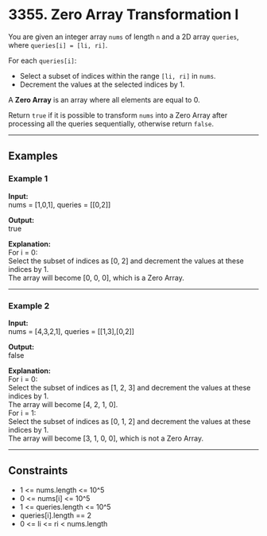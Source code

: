 # 3355. Zero Array Transformation I

You are given an integer array `nums` of length `n` and a 2D array `queries`, where `queries[i] = [li, ri]`.

For each `queries[i]`:

- Select a subset of indices within the range `[li, ri]` in `nums`.
- Decrement the values at the selected indices by 1.

A **Zero Array** is an array where all elements are equal to 0.

Return `true` if it is possible to transform `nums` into a Zero Array after processing all the queries sequentially, otherwise return `false`.

---

## Examples

### Example 1

**Input:**  
nums = [1,0,1], queries = [[0,2]]

**Output:**  
true

**Explanation:**  
For i = 0:  
Select the subset of indices as [0, 2] and decrement the values at these indices by 1.  
The array will become [0, 0, 0], which is a Zero Array.

---

### Example 2

**Input:**  
nums = [4,3,2,1], queries = [[1,3],[0,2]]

**Output:**  
false

**Explanation:**  
For i = 0:  
Select the subset of indices as [1, 2, 3] and decrement the values at these indices by 1.  
The array will become [4, 2, 1, 0].  
For i = 1:  
Select the subset of indices as [0, 1, 2] and decrement the values at these indices by 1.  
The array will become [3, 1, 0, 0], which is not a Zero Array.

---

## Constraints

- 1 <= nums.length <= 10^5
- 0 <= nums[i] <= 10^5
- 1 <= queries.length <= 10^5
- queries[i].length == 2
- 0 <= li <= ri < nums.length
